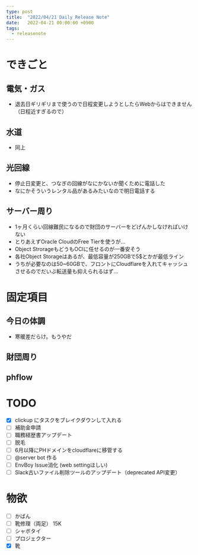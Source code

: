 ```yaml
---
type: post
title:  "2022/04/21 Daily Release Note"
date:   2022-04-21 00:00:00 +0900
tags:
  - releasenote
---
```

# できごと

## 電気・ガス

* 退去日ギリギリまで使うので日程変更しようとしたらWebからはできません（日程近すぎるので）

## 水道

* 同上

## 光回線

* 停止日変更と、つなぎの回線がなにかないか聞くために電話した
* なにかそういうレンタル品があるみたいなので明日電話する

## サーバー周り

* 1ヶ月くらい回線難民になるので財団のサーバーをどげんかしなければいけない
* とりあえずOracle CloudのFree Tierを使うが…
* Object StrorageもどうもOCIに任せるのが一番安そう
* 各社Object Storageはあるが、最低容量が250GBで5$とかが最低ライン
* うちが必要なのは50~60GBで、フロントにCloudflareを入れてキャッシュさせるのでだいぶ転送量も抑えられるはず…

# 固定項目

## 今日の体調

* 寒暖差だらけ。もうやだ

## 財団周り

## phflow

# TODO 

- [x] clickup にタスクをブレイクダウンして入れる
- [ ] 補助金申請
- [ ] 職務経歴書アップデート
- [ ] 脱毛
- [ ] 6月以降にPHドメインをcloudflareに移管する
- [ ] @server bot 作る
- [ ] EnvBoy Issue消化 (web settingほしい)
- [ ] Slack古いファイル削除ツールのアップデート（deprecated API変更）

# 物欲

- [ ] かばん
- [ ] 靴修理（両足） 15K
- [ ] シャボタイ
- [ ] プロジェクター
- [x] 靴
